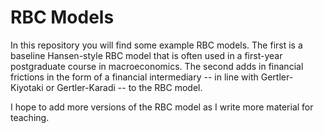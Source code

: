 # RBC Models
In this repository you will find some example RBC models. The first is a baseline Hansen-style RBC model that is often used in a first-year postgraduate course in macroeconomics. The second adds in financial frictions in the form of a financial intermediary -- in line with Gertler-Kiyotaki or Gertler-Karadi -- to the RBC model. 

I hope to add more versions of the RBC model as I write more material for teaching.